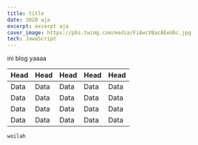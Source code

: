 ```yaml
---
title: title
date: 2020 aja
excerpt: excerpt aja
cover_image: https://pbs.twimg.com/media/FiAwcVBacAEeU6c.jpg
tech: JawaScript
---
```

ini blog yaaaa 

| Head | Head | Head | Head | Head |
| --- | --- | --- | --- | --- |
| Data | Data | Data | Data | Data |
| Data | Data | Data | Data | Data |
| Data | Data | Data | Data | Data |
| Data | Data | Data | Data | Data |


`woilah`
